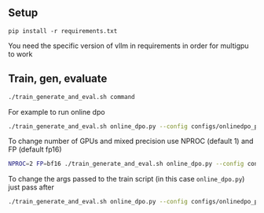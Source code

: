 ## Setup

```
pip install -r requirements.txt
```

You need the specific version of vllm in requirements in order for multigpu to work

## Train, gen, evaluate 

```bash
./train_generate_and_eval.sh command
```

For example to run online dpo

```bash
./train_generate_and_eval.sh online_dpo.py --config configs/onlinedpo_pythia410m_tldr.yml 
```

To change number of GPUs and mixed precision use NPROC (default 1) and FP (default fp16)

```bash
NPROC=2 FP=bf16 ./train_generate_and_eval.sh online_dpo.py --config configs/onlinedpo_pythia410m_tldr.yml 
```

To change the args passed to the train script (in this case `online_dpo.py`) just pass after 

```bash
./train_generate_and_eval.sh online_dpo.py --config configs/onlinedpo_pythia410m_tldr.yml --per_device_batch_size 8 --output_global_parent_dir "mydir"
```
